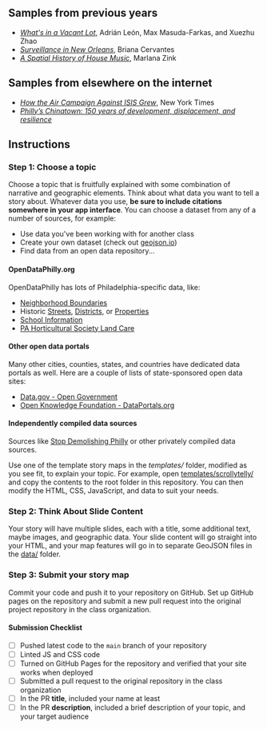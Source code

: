 ## Samples from previous years

* [_What's in a Vacant Lot_](examples/Vacant_Lots_AdrianLeon/), Adrián León, Max Masuda-Farkas, and Xuezhu Zhao
* [_Surveillance in New Orleans_](examples/NoLA_Surveillance_BrianaCervantes/), Briana Cervantes
* [_A Spatial History of House Music_](examples/House_Music_MarlanaZink/), Marlana Zink

## Samples from elsewhere on the internet

* [_How the Air Campaign Against ISIS Grew_](http://www.nytimes.com/interactive/2014/12/31/world/middleeast/isis-airstrikes-map.html), New York Times
* [_Philly’s Chinatown: 150 years of development, displacement, and resilience_](https://www.inquirer.com/history/inq2/chinatown-history-timeline-development-arena-20231128.html)

## Instructions

### Step 1: Choose a topic

Choose a topic that is fruitfully explained with some combination of narrative and geographic elements. Think about what data you want to tell a story about. Whatever data you use, **be sure to include citations somewhere in your app interface**. You can choose a dataset from any of a number of sources, for example:

* Use data you've been working with for another class
* Create your own dataset (check out [geojson.io](https://geojson.io))
* Find data from an open data repository...

#### OpenDataPhilly.org

OpenDataPhilly has lots of Philadelphia-specific data, like:

- [Neighborhood Boundaries](https://opendataphilly.org/dataset/philadelphia-neighborhoods)
- Historic [Streets](https://opendataphilly.org/dataset/historic-streets), [Districts](https://opendataphilly.org/dataset/philadelphia-registered-historic-districts), or [Properties](https://opendataphilly.org/dataset/philadelphia-registered-historic-sites)
- [School Information](https://opendataphilly.org/dataset/school-information-data)
- [PA Horticultural Society Land Care](https://opendataphilly.org/dataset/land-care)

#### Other open data portals

Many other cities, counties, states, and countries have dedicated data portals as well. Here are a couple of lists of state-sponsored open data sites:

- [Data.gov - Open Government](https://data.gov/open-gov/)
- [Open Knowledge Foundation - DataPortals.org](https://dataportals.org/)

#### Independently compiled data sources

Sources like [Stop Demolishing Philly](https://www.stopdemolishingphilly.com/map/) or other privately compiled data sources.


Use one of the template story maps in the _templates/_ folder, modified as you see fit, to explain your topic. For example, open [templates/scrollytelly/](templates/scrollytelly/) and copy the contents to the root folder in this repository. You can then modify the HTML, CSS, JavaScript, and data to suit your needs.

### Step 2: Think About Slide Content

Your story will have multiple slides, each with a title, some additional text, maybe images, and geographic data. Your slide content will go straight into your HTML, and your map features will go in to separate GeoJSON files in the [data/](data/) folder.

### Step 3: Submit your story map

Commit your code and push it to your repository on GitHub. Set up GitHub pages on the repository and submit a new pull request into the original project repository in the class organization.

#### Submission Checklist

- [ ] Pushed latest code to the `main` branch of your repository
- [ ] Linted JS and CSS code
- [ ] Turned on GitHub Pages for the repository and verified that your site works when deployed
- [ ] Submitted a pull request to the original repository in the class organization
- [ ] In the PR **title**, included your name at least
- [ ] In the PR **description**, included a brief description of your topic, and your target audience